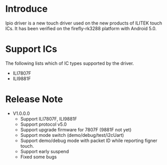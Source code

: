 # Introduce

Ipio driver is a new touch driver used on the new products of ILITEK touch ICs. It has been verified on the firefly-rk3288 platform with Android 5.0.

# Support ICs

The following lists which of IC types supported by the driver.

* ILI7807F
* ILI9881F

# Release Note

* V1.0.0.0
  * Support ILI7807F, ILI9881F
  * Support protocol v5.0
  * Support upgrade firmware for 7807F (9881F not yet)
  * Support mode switch (demo/debug/test/i2cUart)
  * Support demo/debug mode with packet ID while reporting figner touch.
  * Support early suspend
  * Fixed some bugs